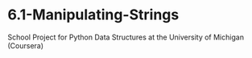 # 6.1-Manipulating-Strings
School Project for Python Data Structures at the University of Michigan (Coursera)
